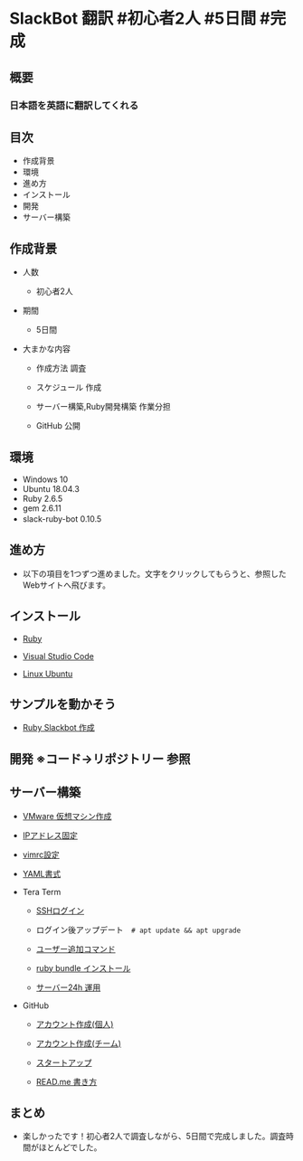 # SlackBot 翻訳 #初心者2人 #5日間 #完成
## 概要

### 日本語を英語に翻訳してくれる

## 目次

- 作成背景
- 環境
- 進め方
- インストール
- 開発
- サーバー構築

## 作成背景
 
- 人数

  - 初心者2人

- 期間

  - 5日間

- 大まかな内容

  - 作成方法 調査

  - スケジュール 作成

  - サーバー構築,Ruby開発構築 作業分担

  - GitHub 公開

## 環境

- Windows 10
- Ubuntu 18.04.3
- Ruby 2.6.5
- gem 2.6.11
- slack-ruby-bot 0.10.5 　
   
## 進め方

- 以下の項目を1つずつ進めました。文字をクリックしてもらうと、参照したWebサイトへ飛びます。

## インストール


- <a href ="https://prog-8.com/docs/ruby-env-win">Ruby</a>


- <a href ="https://azure.microsoft.com/ja-jp/products/visual-studio-code/">Visual Studio Code</a>


- <a href ="http://namco.hatenablog.jp/entry/2018/04/28/063059">Linux Ubuntu</a>


## サンプルを動かそう

- <a href ="https://hawksnowlog.blogspot.com/2017/12/create-slack-bot-with-ruby.html">Ruby Slackbot 作成</a>

## 開発 ※コード→リポジトリー 参照

## サーバー構築

  - <a href ="http://namco.hatenablog.jp/entry/2018/04/28/063059">VMware 仮想マシン作成</a>

  - <a href ="https://www.yokoweb.net/2018/05/09/ubuntu18-network-fix-ip-address/">IPアドレス固定</a>

  - <a href ="https://qiita.com/iwaseasahi/items/0b2da68269397906c14c">vimrc設定</a>

  - <a href ="https://magazine.rubyist.net/articles/0009/0009-YAML.html">YAML書式</a>  

- Tera Term

  - <a href ="https://aquarius-train.hatenablog.com/entry/SSH%E3%81%AE%E8%A8%AD%E5%AE%9A%E6%89%8B%E9%A0%86%28Ubuntu18_04%29%E3%81%A8Windows%E3%81%8B%E3%82%89%E3%81%AE%E3%82%A2%E3%82%AF%E3%82%BB%E3%82%B9%E7%A2%BA%E8%AA%8D%E6%89%8B%E9%A0%86">SSHログイン</a>

  - ログイン後アップデート　`# apt update && apt upgrade`

  - <a href ="https://qiita.com/RYOSKATE/items/81b564b2ab281ec7f27d">ユーザー追加コマンド</a>

  -  <a href ="https://qiita.com/banjo_kazui/items/b7f51dee80962421d628">ruby bundle インストール</a>

  - <a href ="https://www.atmarkit.co.jp/ait/articles/1708/24/news022.html">サーバー24h 運用</a>

   
- GitHub

  - <a href ="https://qiita.com/okumurakengo/items/848f7177765cf25fcde0">アカウント作成(個人)</a>

  - <a href ="http://pheromone.hatenablog.com/entry/2015/05/27/154048">アカウント作成(チーム)</a>

  - <a href ="https://techacademy.jp/magazine/6235">スタートアップ</a>

  - <a href ="https://cpp-learning.com/readme/">READ.me 書き方</a>

## まとめ

- 楽しかったです！初心者2人で調査しながら、5日間で完成しました。調査時間がほとんどでした。
